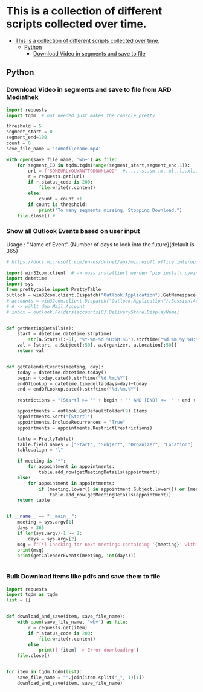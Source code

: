 # This is a collection of different scripts collected over time.
- [This is a collection of different scripts collected over time.](#this-is-a-collection-of-different-scripts-collected-over-time)
  - [Python](#python)
    - [Download Video in segments and save to file](#download-video-in-segments-and-save-to-file)


## Python

### Download Video in segments and save to file from ARD Mediathek
```python
import requests
import tqdm  # not needed just makes the console pretty

threshold = 5
segment_start = 0
segment_end=100
count = 0
save_file_name = 'somefilename.mp4'

with open(save_file_name, 'wb+') as file:
    for segment_ID in tqdm.tqdm(range(segment_start,segment_end,1)):
        url = f'SOMEURLYOUWANTTODOWNLAOD'  #....,.s,.sm,.m,.ml,.l,.xl,.xxl,.mp4.csmil/segment{segment_ID}_5_av.ts?null=0'
        r = requests.get(url)
        if r.status_code is 200:
            file.write(r.content)
        else:
            count = count +1
        if count is threshold:
            print("To many segments missing. Stopping Download.")
    file.close() #
```

### Show all Outlook Events based on user input
Usage : "Name of Event" {Number of days to look into the future}(default is 365)

```python
# https://docs.microsoft.com/en-us/dotnet/api/microsoft.office.interop.outlook.mailitem?redirectedfrom=MSDN&view=outlook-pia#properties_

import win32com.client  # -> muss installiert werden "pip install pywin32"
import datetime
import sys
from prettytable import PrettyTable
outlook = win32com.client.Dispatch("Outlook.Application").GetNamespace("MAPI")
# accounts = win32com.client.Dispatch("Outlook.Application").Session.Accounts
# # -> wählt den Mail Account
# inbox = outlook.Folders(accounts[0].DeliveryStore.DisplayName)


def getMeetingDetails(a):
    start = datetime.datetime.strptime(
        str(a.Start)[:-6], "%Y-%m-%d %H:%M:%S").strftime("%d.%m.%y %H:%M:%S")
    val = [start, a.Subject[:50], a.Organizer, a.Location[:50]]
    return val


def getCalenderEvents(meeting, day):
    today = datetime.datetime.today()
    begin = today.date().strftime("%d.%m.%Y")
    endOfLookup = datetime.timedelta(days=day)+today
    end = endOfLookup.date().strftime("%d.%m.%Y")

    restrictions = "[Start] >= '" + begin + "' AND [END] <= '" + end + "'"

    appointments = outlook.GetDefaultFolder(9).Items
    appointments.Sort("[Start]")
    appointments.IncludeRecurrences = "True"
    appointments = appointments.Restrict(restrictions)

    table = PrettyTable()
    table.field_names = ["Start", "Subject", "Organizer", "Location"]
    table.align = "l"

    if meeting is "*":
        for appointment in appointments:
            table.add_row(getMeetingDetails(appointment))
    else:
        for appointment in appointments:
            if (meeting.lower() in appointment.Subject.lower()) or (meeting.lower() in appointment.Organizer.lower()):
                table.add_row(getMeetingDetails(appointment))
    return table


if __name__ == "__main__":
    meeting = sys.argv[1]
    days = 365
    if len(sys.argv)-1 >= 2:
        days = sys.argv[2]
    msg = f"[*] Checking for next meetings containing '{meeting}' within the next {days} days"
    print(msg)
    print(getCalenderEvents(meeting, int(days)))



```

### Bulk Download items like pdfs and save them to file
```python
import requests
import tqdm as tqdm
list = []


def download_and_save(item, save_file_name):
    with open(save_file_name, 'wb+') as file:
        r = requests.get(item)
        if r.status_code is 200:
            file.write(r.content)
        else:
            print(f'{item} -> Error downloading')
    file.close()


for item in tqdm.tqdm(list):
    save_file_name = "".join(item.split("_", 1)[1])
    download_and_save(item, save_file_name)
```
